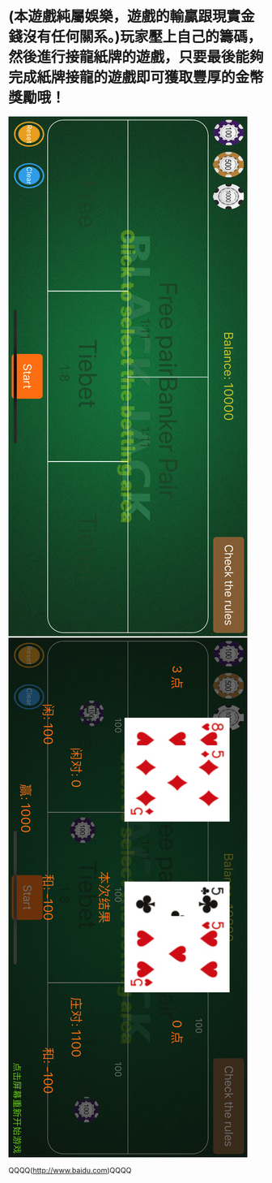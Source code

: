 # (本遊戲純屬娛樂，遊戲的輸贏跟現實金錢沒有任何關系。)玩家壓上自己的籌碼，然後進行接龍紙牌的遊戲，只要最後能夠完成紙牌接龍的遊戲即可獲取豐厚的金幣獎勵哦！

![第一张截图](https://raw.githubusercontent.com/TianMaXingKong001/JINGDIANYULEZHIPAIYOUXI/master/Simulator%20Screen%20Shot%20-%20iPhone%20X%20-%202018-06-07%20at%2017.29.30.png)
![第二张截图](https://raw.githubusercontent.com/TianMaXingKong001/JINGDIANYULEZHIPAIYOUXI/master/Simulator%20Screen%20Shot%20-%20iPhone%20X%20-%202018-06-07%20at%2017.29.39.png)

QQQQ(http://www.baidu.com)QQQQ
